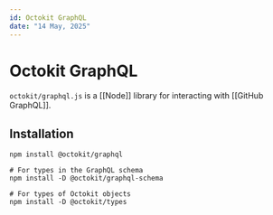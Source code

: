 ```yaml
---
id: Octokit GraphQL
date: "14 May, 2025"
---
```


# Octokit GraphQL

`octokit/graphql.js` is a [[Node]] library for interacting with [[GitHub GraphQL]].

## Installation

```shell
npm install @octokit/graphql

# For types in the GraphQL schema
npm install -D @octokit/graphql-schema

# For types of Octokit objects
npm install -D @octokit/types
```

